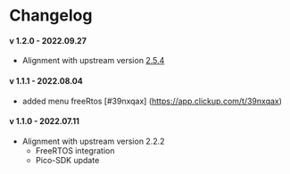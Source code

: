 # Changelog

#### v 1.2.0 - 2022.09.27
* Alignment with upstream version [2.5.4](https://github.com/earlephilhower/arduino-pico/releases/tag/2.5.4)

#### v 1.1.1 - 2022.08.04
* added menu freeRtos [#39nxqax] (https://app.clickup.com/t/39nxqax)

#### v 1.1.0 - 2022.07.11
* Alignment with upstream version 2.2.2
    * FreeRTOS integration
    * Pico-SDK update

